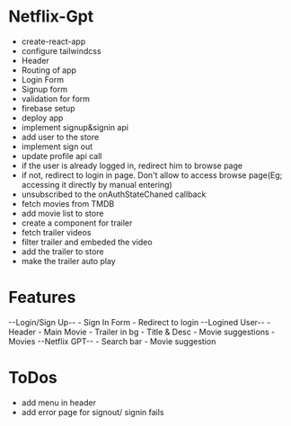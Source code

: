 # Netflix-Gpt
- create-react-app
- configure tailwindcss
- Header
- Routing of app
- Login Form
- Signup form
- validation for form
- firebase setup
- deploy app
- implement signup&signin api
- add user to the store
- implement sign out
- update profile api call
- if the user is already logged in, redirect him to browse page
- if not, redirect to login in page. Don't allow to access browse page(Eg; accessing it directly by manual entering)
- unsubscribed to the onAuthStateChaned callback
- fetch movies from TMDB
- add movie list to store
- create a component for trailer
- fetch trailer videos
- filter trailer and embeded the video
- add the trailer to store
- make the trailer auto play

# Features
--Login/Sign Up--
    - Sign In Form
    - Redirect to login
--Logined User--
    - Header
    - Main Movie
        - Trailer in bg
        - Title & Desc
    - Movie suggestions
        - Movies
--Netflix GPT--
    - Search bar
    - Movie suggestion


# ToDos
- add menu in header
- add error page for signout/ signin fails